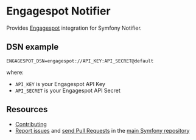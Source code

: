 Engagespot Notifier
===================

Provides [Engagespot](https://docs.engagespot.co/how-to-send-notifications-via-engagespot-api/how-to-send-notifications-using-engagespot-rest-api) integration for Symfony Notifier.

DSN example
-----------

```
ENGAGESPOT_DSN=engagespot://API_KEY:API_SECRET@default
```

where:
 - `API_KEY` is your Engagespot API Key
 - `API_SECRET` is your Engagespot API Secret

Resources
---------

 * [Contributing](https://symfony.com/doc/current/contributing/index.html)
 * [Report issues](https://github.com/symfony/symfony/issues) and
   [send Pull Requests](https://github.com/symfony/symfony/pulls)
   in the [main Symfony repository](https://github.com/symfony/symfony)

